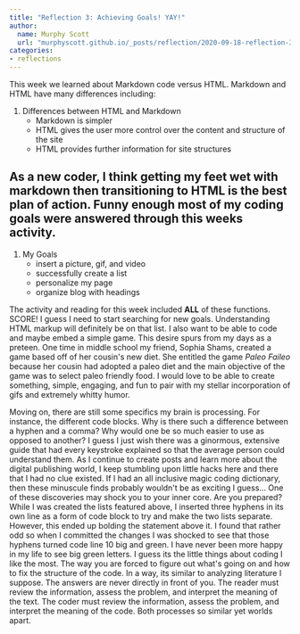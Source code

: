 ```yaml
---
title: "Reflection 3: Achieving Goals! YAY!"
author:
  name: Murphy Scott
  url: "murphyscott.github.io/_posts/reflection/2020-09-18-reflection-3.md"
categories:
- reflections
---
```

This week we learned about Markdown code versus HTML. Markdown and HTML have many differences including: 
1. Differences between HTML and Markdown
	* Markdown is simpler
	* HTML gives the user more control over the content and structure of the site 
	* HTML provides further information for site structures

As a new coder, I think getting my feet wet with markdown then transitioning to HTML is the best plan of action. Funny enough most of my coding goals were answered through this weeks activity. 
---
1. My Goals
	* insert a picture, gif, and video 
	* successfully create a list 
	* personalize my page 
	* organize blog with headings 

The activity and reading for this week included **ALL** of these functions. SCORE! I guess I need to start searching for new goals. Understanding HTML markup will definitely be on that list. I also want to be able to code and maybe embed a simple game. This desire spurs from my days as a preteen. One time in middle school my friend, Sophia Shams, created a game based off of her cousin's new diet. She entitled the game *Paleo Faileo* because her cousin had adopted a paleo diet and the main objective of the game was to select paleo friendly food. I would love to be able to create something, simple, engaging, and fun to pair with my stellar incorporation of gifs and extremely whitty humor. 

Moving on, there are still some specifics my brain is processing. For instance, the different code blocks. Why is there such a difference between a hyphen and a comma? Why would one be so much easier to use as opposed to another? I guess I just wish there was a ginormous, extensive guide that had every keystroke explained so that the average person could understand them. As I continue to create posts and learn more about the digital publishing world, I keep stumbling upon little hacks here and there that I had no clue existed. If I had an all inclusive magic coding dictionary, then these minuscule finds probably wouldn't be as exciting I guess... One of these discoveries may shock you to your inner core. Are you prepared? While I was created the lists featured above, I inserted three hyphens in its own line as a form of code block to try and make the two lists separate. However, this ended up bolding the statement above it. I found that rather odd so when I committed the changes I was shocked to see that those hyphens turned code line 10 big and green. I have never been more happy in my life to see big green letters. I guess its the little things about coding I like the most. The way you are forced to figure out what's going on and how to fix the structure of the code. In a way, its similar to analyzing literature I suppose. The answers are never directly in front of you. The reader must review the information, assess the problem, and interpret the meaning of the text. The coder must review the information, assess the problem, and interpret the meaning of the code. Both processes so similar yet worlds apart. 
